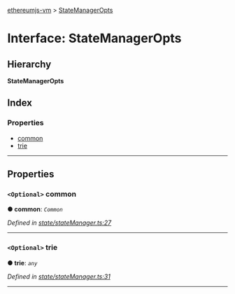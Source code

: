 [ethereumjs-vm](../README.md) > [StateManagerOpts](../interfaces/statemanageropts.md)

# Interface: StateManagerOpts

## Hierarchy

**StateManagerOpts**

## Index

### Properties

* [common](statemanageropts.md#common)
* [trie](statemanageropts.md#trie)

---

## Properties

<a id="common"></a>

### `<Optional>` common

**● common**: *`Common`*

*Defined in [state/stateManager.ts:27](https://github.com/ethereumjs/ethereumjs-vm/blob/d2b1b34/packages/vm/lib/state/stateManager.ts#L27)*

___
<a id="trie"></a>

### `<Optional>` trie

**● trie**: *`any`*

*Defined in [state/stateManager.ts:31](https://github.com/ethereumjs/ethereumjs-vm/blob/d2b1b34/packages/vm/lib/state/stateManager.ts#L31)*

___

